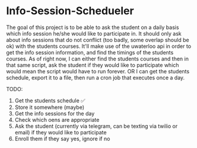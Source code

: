 # Info-Session-Schedueler

The goal of this project is to be able to ask the student on a daily basis which info session he/she would like to participate in. It should only ask about info sessions that do not conflict (too badly, some overlap should be ok) with the students courses. It'll make use of the uwaterloo api in order to get the info session information, and find the timings of the students courses. As of right now, I can either find the students courses and then in that same script, ask the student if they would like to participate which would mean the script would have to run forever. OR I can get the students schedule, export it to a file, then run a cron job that executes once a day.

TODO: <br>

1. Get the students schedule :white_check_mark:
2. Store it somewhere (maybe)
3. Get the info sessions for the day
4. Check which oens are appropriate
5. Ask the student (currently via telegram, can be texting via twilio or email) if they would like to participate
6. Enroll them if they say yes, ignore if no
